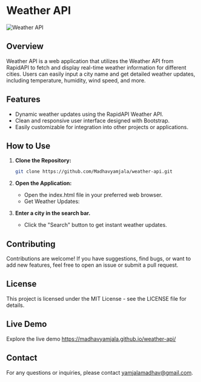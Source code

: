 # Weather API

![Weather API](https://drive.google.com/file/d/1TyWImrX0l94c0H5WTnxp2v5AQ1_Sa_yv/view?usp=sharing)

## Overview

Weather API is a web application that utilizes the Weather API from RapidAPI to fetch and display real-time weather information for different cities. Users can easily input a city name and get detailed weather updates, including temperature, humidity, wind speed, and more.

## Features

- Dynamic weather updates using the RapidAPI Weather API.
- Clean and responsive user interface designed with Bootstrap.
- Easily customizable for integration into other projects or applications.

## How to Use

1. **Clone the Repository:**
   ```bash
   git clone https://github.com/Madhavyamjala/weather-api.git
2. **Open the Application:**
    - Open the index.html file in your preferred web browser.
    - Get Weather Updates:

3. **Enter a city in the search bar.**
    - Click the "Search" button to get instant weather updates.

## Contributing
  Contributions are welcome! If you have suggestions, find bugs, or want to add new features, feel free to open an issue or submit a pull request.

## License
  This project is licensed under the MIT License - see the LICENSE file for details.

## Live Demo
  Explore the live demo https://madhavyamjala.github.io/weather-api/

## Contact
  For any questions or inquiries, please contact yamjalamadhav@gmail.com.
